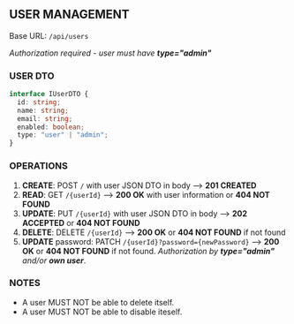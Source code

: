## USER MANAGEMENT
Base URL: `/api/users`

*Authorization required - user must have **type="admin"***
### USER DTO
```typescript
interface IUserDTO {
  id: string;
  name: string;
  email: string;
  enabled: boolean;
  type: "user" | "admin";
}
```
### OPERATIONS
1. **CREATE**:  POST `/` with user JSON DTO in body --> **201 CREATED**
2. **READ**:    GET `/{userId}` --> **200 OK** with user information or **404 NOT FOUND**
3. **UPDATE**:  PUT `/{userId}` with user JSON DTO in body --> **202 ACCEPTED** or **404 NOT FOUND**
4. **DELETE**:  DELETE `/{userId}` --> **200 OK** or **404 NOT FOUND** if not found
5. **UPDATE** password: PATCH `/{userId}?password={newPassword}` --> **200 OK** or **404 NOT FOUND** if not found. *Authorization by **type="admin"** and/or **own user***.

### NOTES
* A user MUST NOT be able to delete itself.
* A user MUST NOT be able to disable iteself.
